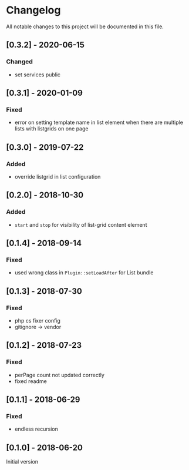 # Changelog

All notable changes to this project will be documented in this file.

## [0.3.2] - 2020-06-15

### Changed
- set services public

## [0.3.1] - 2020-01-09

### Fixed
- error on setting template name in list element when there are multiple lists with listgrids on one page

## [0.3.0] - 2019-07-22

### Added
- override listgrid in list configuration

## [0.2.0] - 2018-10-30

### Added
- `start` and `stop` for visibility of list-grid content element

## [0.1.4] - 2018-09-14

### Fixed
- used wrong class in `Plugin::setLoadAfter` for List bundle

## [0.1.3] - 2018-07-30

### Fixed
- php cs fixer config
- gitignore -> vendor

## [0.1.2] - 2018-07-23

### Fixed
- perPage count not updated correctly
- fixed readme

## [0.1.1] - 2018-06-29

### Fixed

- endless recursion

## [0.1.0] - 2018-06-20

Initial version
